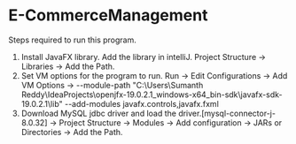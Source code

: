 # E-CommerceManagement

Steps required to run this program.

1) Install JavaFX library. Add the library in intelliJ. Project Structure -> Libraries -> Add the Path.
2) Set VM options for the program to run. Run -> Edit Configurations -> Add VM Options -> --module-path "C:\Users\Sumanth Reddy\IdeaProjects\openjfx-19.0.2.1_windows-x64_bin-sdk\javafx-sdk-19.0.2.1\lib" --add-modules javafx.controls,javafx.fxml
3) Download MySQL jdbc driver and load the driver.[mysql-connector-j-8.0.32] -> Project Structure -> Modules -> Add configuration -> JARs or Directories -> Add the Path.
